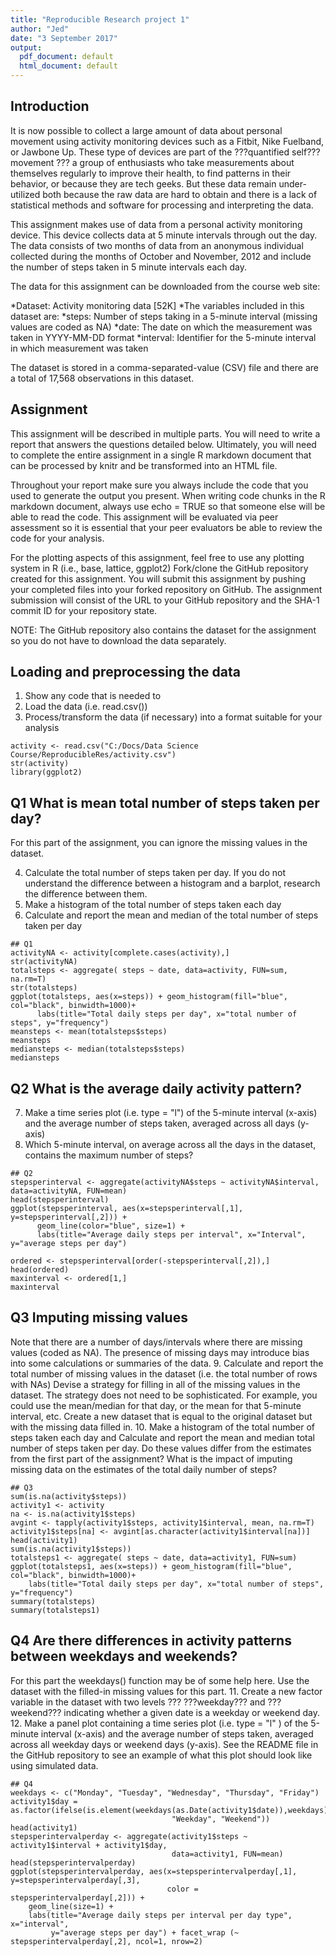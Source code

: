 ```yaml
---
title: "Reproducible Research project 1"
author: "Jed"
date: "3 September 2017"
output:
  pdf_document: default
  html_document: default
---
```

## Introduction

It is now possible to collect a large amount of data about personal movement using activity monitoring devices such as a Fitbit, Nike Fuelband, or Jawbone Up. These type of devices are part of the ???quantified self??? movement ??? a group of enthusiasts who take measurements about themselves regularly to improve their health, to find patterns in their behavior, or because they are tech geeks. But these data remain under-utilized both because the raw data are hard to obtain and there is a lack of statistical methods and software for processing and interpreting the data.

This assignment makes use of data from a personal activity monitoring device. This device collects data at 5 minute intervals through out the day. The data consists of two months of data from an anonymous individual collected during the months of October and November, 2012 and include the number of steps taken in 5 minute intervals each day.

The data for this assignment can be downloaded from the course web site:

*Dataset: Activity monitoring data [52K]
*The variables included in this dataset are:
*steps: Number of steps taking in a 5-minute interval (missing values are coded as NA)
*date: The date on which the measurement was taken in YYYY-MM-DD format
*interval: Identifier for the 5-minute interval in which measurement was taken

The dataset is stored in a comma-separated-value (CSV) file and there are a total of 17,568 observations in this dataset.

## Assignment 

This assignment will be described in multiple parts. You will need to write a report that answers the questions detailed below. Ultimately, you will need to complete the entire assignment in a single R markdown document that can be processed by knitr and be transformed into an HTML file.

Throughout your report make sure you always include the code that you used to generate the output you present. When writing code chunks in the R markdown document, always use echo = TRUE so that someone else will be able to read the code. This assignment will be evaluated via peer assessment so it is essential that your peer evaluators be able to review the code for your analysis.

For the plotting aspects of this assignment, feel free to use any plotting system in R (i.e., base, lattice, ggplot2)
Fork/clone the GitHub repository created for this assignment. You will submit this assignment by pushing your completed files into your forked repository on GitHub. The assignment submission will consist of the URL to your GitHub repository and the SHA-1 commit ID for your repository state.

NOTE: The GitHub repository also contains the dataset for the assignment so you do not have to download the data separately.

## Loading and preprocessing the data

1. Show any code that is needed to
2. Load the data (i.e. read.csv())
3. Process/transform the data (if necessary) into a format suitable for your analysis

```{r}
activity <- read.csv("C:/Docs/Data Science Course/ReproducibleRes/activity.csv")
str(activity)
library(ggplot2)
```

## Q1 What is mean total number of steps taken per day?
For this part of the assignment, you can ignore the missing values in the dataset.

4. Calculate the total number of steps taken per day. If you do not understand the difference 
between a histogram and a barplot, research the difference between them. 
5. Make a histogram of the total number of steps taken each day
6. Calculate and report the mean and median of the total number of steps taken per day

```{r}
## Q1
activityNA <- activity[complete.cases(activity),]
str(activityNA)
totalsteps <- aggregate( steps ~ date, data=activity, FUN=sum, na.rm=T)
str(totalsteps)
ggplot(totalsteps, aes(x=steps)) + geom_histogram(fill="blue", col="black", binwidth=1000)+
      labs(title="Total daily steps per day", x="total number of steps", y="frequency")
meansteps <- mean(totalsteps$steps)
meansteps
mediansteps <- median(totalsteps$steps)
mediansteps
``` 

## Q2 What is the average daily activity pattern?
7. Make a time series plot (i.e. type = "l") of the 5-minute interval (x-axis) and the average 
number of steps taken, averaged across all days (y-axis)
8. Which 5-minute interval, on average across all the days in the dataset, contains the maximum 
number of steps?

```{r} 
## Q2
stepsperinterval <- aggregate(activityNA$steps ~ activityNA$interval, data=activityNA, FUN=mean)
head(stepsperinterval)
ggplot(stepsperinterval, aes(x=stepsperinterval[,1], y=stepsperinterval[,2])) + 
      geom_line(color="blue", size=1) + 
      labs(title="Average daily steps per interval", x="Interval", y="average steps per day")

ordered <- stepsperinterval[order(-stepsperinterval[,2]),]
head(ordered)
maxinterval <- ordered[1,]
maxinterval
```

## Q3 Imputing missing values
Note that there are a number of days/intervals where there are missing values (coded as NA). 
The presence of missing days may introduce bias into some calculations or summaries of the data.
9. Calculate and report the total number of missing values in the dataset (i.e. the total number of 
rows with NAs)
Devise a strategy for filling in all of the missing values in the dataset. The strategy does not 
need to be sophisticated. For example, you could use the mean/median for that day, or the mean for 
that 5-minute interval, etc.
Create a new dataset that is equal to the original dataset but with the missing data filled in.
10. Make a histogram of the total number of steps taken each day and Calculate and report the mean
and median total number of steps taken per day. Do these values differ from the estimates from the 
first part of the assignment? What is the impact of imputing missing data on the estimates of the 
total daily number of steps?

``` {r}
## Q3
sum(is.na(activity$steps))
activity1 <- activity
na <- is.na(activity1$steps)
avgint <- tapply(activity1$steps, activity1$interval, mean, na.rm=T)
activity1$steps[na] <- avgint[as.character(activity1$interval[na])]
head(activity1)
sum(is.na(activity1$steps))
totalsteps1 <- aggregate( steps ~ date, data=activity1, FUN=sum)
ggplot(totalsteps1, aes(x=steps)) + geom_histogram(fill="blue", col="black", binwidth=1000)+
    labs(title="Total daily steps per day", x="total number of steps", y="frequency")
summary(totalsteps)
summary(totalsteps1)
```

## Q4 Are there differences in activity patterns between weekdays and weekends?
For this part the weekdays() function may be of some help here. Use the dataset with the filled-in missing values for this part.
11. Create a new factor variable in the dataset with two levels ??? ???weekday??? and ???weekend??? indicating
whether a given date is a weekday or weekend day.
12. Make a panel plot containing a time series plot (i.e. type = "l" ) of the 5-minute interval 
(x-axis) and the average number of steps taken, averaged across all weekday days or weekend days 
(y-axis). See the README file in the GitHub repository to see an example of what this plot should 
look like using simulated data.

```{r}
## Q4
weekdays <- c("Monday", "Tuesday", "Wednesday", "Thursday", "Friday")
activity1$day = as.factor(ifelse(is.element(weekdays(as.Date(activity1$date)),weekdays), 
                                    "Weekday", "Weekend"))
head(activity1)
stepsperintervalperday <- aggregate(activity1$steps ~ activity1$interval + activity1$day, 
                                    data=activity1, FUN=mean)
head(stepsperintervalperday)
ggplot(stepsperintervalperday, aes(x=stepsperintervalperday[,1], y=stepsperintervalperday[,3], 
                                   color = stepsperintervalperday[,2])) + 
    geom_line(size=1) +
    labs(title="Average daily steps per interval per day type", x="interval", 
         y="average steps per day") + facet_wrap (~ stepsperintervalperday[,2], ncol=1, nrow=2)
```
